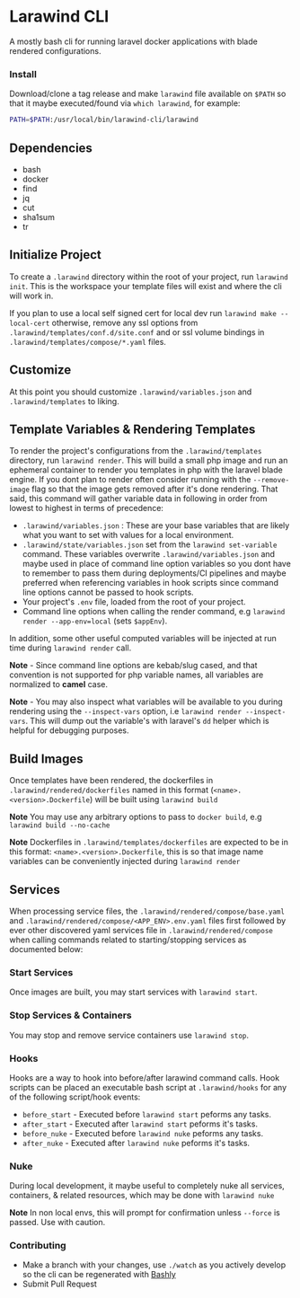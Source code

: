 # Larawind CLI

A mostly bash cli for running laravel docker applications with blade rendered configurations.

### Install

Download/clone a tag release and make `larawind` file available on `$PATH` so that it maybe executed/found via `which larawind`, for example:

```bash
PATH=$PATH:/usr/local/bin/larawind-cli/larawind
```

## Dependencies

- bash
- docker
- find
- jq
- cut
- sha1sum
- tr

## Initialize Project

To create a `.larawind` directory within the root of your project, run `larawind init`. This is the workspace your template files will exist and where the cli will work in.

If you plan to use a local self signed cert for local dev run `larawind make --local-cert` otherwise, remove any ssl options from `.larawind/templates/conf.d/site.conf` and or ssl volume bindings in `.larawind/templates/compose/*.yaml` files.
## Customize 

At this point you should customize `.larawind/variables.json` and `.larawind/templates` to liking. 

## Template Variables & Rendering Templates

To render the project's configurations from the `.larawind/templates` directory, run `larawind render`. This will build a small php image and run an ephemeral container to render you templates in php with the laravel blade engine. If you dont plan to render often consider running with the `--remove-image` flag so that the image gets removed after it's done rendering. That said, this command will gather variable data in following in order from lowest to highest in terms of precedence:

- `.larawind/variables.json` : These are your base variables that are likely what you want to set with values for a local environment.
- `.larawind/state/variables.json` set from the `larawind set-variable` command. These variables overwrite `.larawind/variables.json` and maybe used in place of command line option variables so you dont have to remember to pass them during deployments/CI pipelines and maybe preferred when referencing variables in hook scripts since command line options cannot be passed to hook scripts. 
- Your project's `.env` file, loaded from the root of your project.
- Command line options when calling the render command, e.g `larawind render --app-env=local` (sets `$appEnv`).

In addition, some other useful computed variables will be injected at run time during `larawind render` call.

**Note** - Since command line options are kebab/slug cased, and that convention is not supported for php variable names, all variables are normalized to **camel** case.

**Note** - You may also inspect what variables will be available to you during rendering using the `--inspect-vars` option, i.e `larawind render --inspect-vars`. This will dump out the variable's with laravel's `dd` helper which is helpful for debugging purposes.
## Build Images

Once templates have been rendered, the dockerfiles in `.larawind/rendered/dockerfiles` named in this format (`<name>.<version>.Dockerfile`) will be built using `larawind build`

**Note** You may use any arbitrary options to pass to `docker build`, e.g `larawind build --no-cache`

**Note** Dockerfiles in `.larawind/templates/dockerfiles` are expected to be in this format: `<name>.<version>.Dockerfile`, this is so that image name variables can be conveniently injected during `larawind render`

## Services


When processing service files, the `.larawind/rendered/compose/base.yaml` and `.larawind/rendered/compose/<APP_ENV>.env.yaml` files first followed by ever other discovered yaml services file in `.larawind/rendered/compose` when calling commands related to starting/stopping services as documented below: 

### Start Services

Once images are built, you may start services with `larawind start`. 


### Stop Services & Containers

You may stop and remove service containers use `larawind stop`. 


### Hooks 

Hooks are a way to hook into before/after larawind command calls. Hook scripts can be placed an executable bash script at `.larawind/hooks` for any of the following script/hook events:

- `before_start` - Executed before `larawind start` peforms any tasks.
- `after_start` - Executed after `larawind start` peforms it's tasks.
- `before_nuke` - Executed before `larawind nuke` peforms any tasks.
- `after_nuke` - Executed after `larawind nuke` peforms it's tasks.

### Nuke 

During local development, it maybe useful to completely nuke all services, containers, & related resources, which may be done with `larawind nuke`


**Note** In non local envs, this will prompt for confirmation unless `--force` is passed. Use with caution.



### Contributing

- Make a branch with your changes, use `./watch` as you actively develop so the cli can be regenerated with [Bashly](https://bashly.dannyb.co/)
- Submit Pull Request
